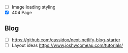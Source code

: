- [ ] Image loading styling
- [x] 404 Page

## Blog

- [ ] https://github.com/cassidoo/next-netlify-blog-starter
- [ ] Layout ideas https://www.joshwcomeau.com/tutorials/
